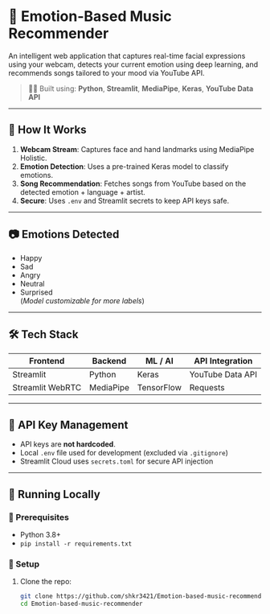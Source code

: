 # 🎵 Emotion-Based Music Recommender

An intelligent web application that captures real-time facial expressions using your webcam, detects your current emotion using deep learning, and recommends songs tailored to your mood via YouTube API.

> 👨‍💻 Built using: **Python**, **Streamlit**, **MediaPipe**, **Keras**, **YouTube Data API**

---


## 🧠 How It Works

1. **Webcam Stream**: Captures face and hand landmarks using MediaPipe Holistic.
2. **Emotion Detection**: Uses a pre-trained Keras model to classify emotions.
3. **Song Recommendation**: Fetches songs from YouTube based on the detected emotion + language + artist.
4. **Secure**: Uses `.env` and Streamlit secrets to keep API keys safe.

---

## 📷 Emotions Detected

- Happy
- Sad
- Angry
- Neutral
- Surprised  
(*Model customizable for more labels*)

---

## 🛠️ Tech Stack

| Frontend         | Backend       | ML / AI       | API Integration     |
|------------------|---------------|----------------|----------------------|
| Streamlit        | Python        | Keras          | YouTube Data API     |
| Streamlit WebRTC | MediaPipe     | TensorFlow     | Requests             |

---

## 🔐 API Key Management

- API keys are **not hardcoded**.
- Local `.env` file used for development (excluded via `.gitignore`)
- Streamlit Cloud uses `secrets.toml` for secure API injection

---

## 🧪 Running Locally

### 🔧 Prerequisites

- Python 3.8+
- `pip install -r requirements.txt`

### 📁 Setup

1. Clone the repo:
   ```bash
   git clone https://github.com/shkr3421/Emotion-based-music-recommender.git
   cd Emotion-based-music-recommender
